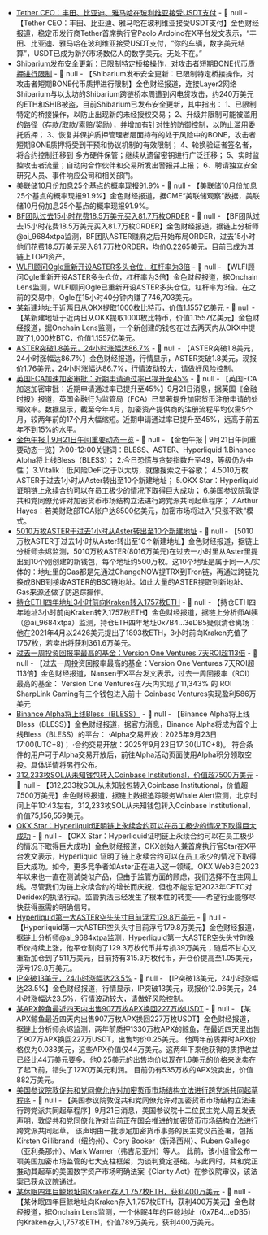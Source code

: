 - [Tether CEO：丰田、比亚迪、雅马哈在玻利维亚接受USDT支付](https://x.com/paoloardoino/status/1969647594084155637) - 📰 null - 【Tether CEO：丰田、比亚迪、雅马哈在玻利维亚接受USDT支付】金色财经报道，稳定币发行商Tether首席执行官Paolo Ardoino在X平台发文表示，“丰田、比亚迪、雅马哈在玻利维亚接受USDT支付，“你的车辆，数字美元结算”，USDT已成为新兴市场数亿人的数字美元。无处不在。”
- [Shibarium发布安全更新：已限制特定桥接操作，对攻击者短期BONE代币质押进行限制](https://blog.shib.io/shibarium-bridge-security-update/) - 📰 null - 【Shibarium发布安全更新：已限制特定桥接操作，对攻击者短期BONE代币质押进行限制】金色财经报道，连接Layer2网络Shibarium与以太坊的Shibarium跨链桥本周遭到闪电贷攻击，约240万美元的ETH和SHIB被盗，目前Shibarium已发布安全更新，其中指出： 
1、已限制特定的桥接操作，以防止出现新的未经授权交易； 
2、升级并限制可能被滥用的路径（存款/取款/索赔/奖励），并增加有针对性的防御控制，以防止滥用委托质押； 
3、恢复并保护质押管理者层面持有的处于风险中的BONE，攻击者短期BONE质押将受到干预和协议机制的有效限制； 
4、轮换验证者签名者，将合约控制迁移到 多方硬件保管；继续从遗留密钥进行广泛迁移； 
5、实时监控攻击者流量；自动向合作伙伴和交易所发出警报并上报； 
6、聘请独立安全研究人员、事件响应公司和相关部门。
- [美联储10月份加息25个基点的概率现报91.9%](https://www.cmegroup.com/cn-s/markets/interest-rates/cme-fedwatch-tool.html) - 📰 null - 【美联储10月份加息25个基点的概率现报91.9%】金色财经报道，据CME“美联储观察”数据，美联储10月份加息25个基点的概率现报91.9%。
- [BF团队过去15小时花费18.5万美元买入81.7万枚ORDER](https://x.com/ai_9684xtpa/status/1969639326347923617) - 📰 null - 【BF团队过去15小时花费18.5万美元买入81.7万枚ORDER】金色财经报道，据链上分析师@ai_9684xtpa监测，BF团队ASTER赚麻之后开始布局ORDER，过去15小时他们花费18.5万美元买入81.7万枚ORDER，均价0.2265美元，目前已成为其链上TOP1资产。
- [WLFI顾问Ogle重新开设ASTER多头仓位，杠杆率为3倍](https://x.com/OnchainLens/status/1969632926259429642) - 📰 null - 【WLFI顾问Ogle重新开设ASTER多头仓位，杠杆率为3倍】金色财经报道，据Onchain Lens监测，WLFI顾问Ogle已重新开设ASTER多头仓位，杠杆率为3倍。在之前的交易中，Ogle在15小时40分钟内赚了746,703美元。
- [某新建地址于近两日从OKX提取1000枚比特币，价值1.1557亿美元](https://x.com/OnchainLens/status/1969630308795629822) - 📰 null - 【某新建地址于近两日从OKX提取1000枚比特币，价值1.1557亿美元】金色财经报道，据Onchain Lens监测，一个新创建的钱包在过去两天内从OKX中提取了1,000枚BTC，价值1.1557亿美元。
- [ASTER突破1.8美元，24小时涨幅达86.7%](https://www.coingecko.com/zh/%E6%95%B0%E5%AD%97%E8%B4%A7%E5%B8%81/aster-2) - 📰 null - 【ASTER突破1.8美元，24小时涨幅达86.7%】金色财经报道，行情显示，ASTER突破1.8美元，现报价1.76美元，24小时涨幅达86.7%，行情波动较大，请做好风险控制。
- [英国FCA加速加密审批：近期申请通过率已提升至45%](https://www.ft.com/content/c146250f-9821-44f3-ad21-4a3edf843e65) - 📰 null - 【英国FCA加速加密审批：近期申请通过率已提升至45%】9月21日消息，据英国《金融时报》报道，英国金融行为监管局（FCA）已显著提升加密货币注册申请的处理效率。数据显示，截至今年4月，加密资产提供商的注册流程平均仅需5个月，较两年前的17个月大幅缩短。近期申请通过率已提升至45%，远高于前五年不到15%的水平。
- [金色午报 | 9月21日午间重要动态一览]() - 📰 null - 【金色午报 | 9月21日午间重要动态一览】7:00-12:00关键词：BLESS、ASTER、Hyperliquid 
1.Binance Alpha将上线Bless（BLESS）； 
2.今日恐慌与贪婪指数升至49，等级仍为中性； 
3.Vitalik：低风险DeFi之于以太坊，就像搜索之于谷歌； 
4.5010万枚ASTER于过去1小时从Aster转出至10个新建地址； 
5.OKX Star：Hyperliquid证明链上永续合约可以在员工极少的情况下取得巨大成功； 
6.美国参议院敦促共和党同僚允许对加密货币市场结构立法进行跨党派共同起草程序； 
7.Arthur Hayes：若美财政部TGA账户达8500亿美元，加密市场将进入“只涨不跌”模式。
- [5010万枚ASTER于过去1小时从Aster转出至10个新建地址](https://x.com/EmberCN/status/1969603913700819328) - 📰 null - 【5010万枚ASTER于过去1小时从Aster转出至10个新建地址】金色财经报道，据链上分析师余烬监测，5010万枚ASTER(8016万美元)在过去一小时里从Aster里提出到10个刚创建的新钱包，每个地址约500万枚。这10个地址是属于同一人/实体的：地址里的Gas都是先通过ChangeNOW提TRX到Tron链，再通过跨链兑换成BNB到接收ASTER的BSC链地址。如此大量的ASTER提取到新地址、Gas来源还做了防追踪操作。
- [持仓ETH四年地址3小时前向Kraken转入1757枚ETH](https://x.com/OnchainLens/status/1969604706277474344) - 📰 null - 【持仓ETH四年地址3小时前向Kraken转入1757枚ETH】金色财经报道，据链上分析师Ai姨（@ai_9684xtpa）监测，持仓ETH四年地址0x7B4...3eDB5疑似清仓离场：他在2021年4月以2426美元提出了1893枚ETH，3小时前向Kraken充值了1757枚，若卖出将获利361.6万美元。
- [过去一周投资回报率最高的基金：Version One Ventures 7天ROI超113倍](https://x.com/nansen_ai/status/1969596966876430829) - 📰 null - 【过去一周投资回报率最高的基金：Version One Ventures 7天ROI超113倍】金色财经报道，Nansen于X平台发文表示，过去一周回报率（ROI）最高的基金： 
Version One Ventures在7天内实现了11,343% 的 ROI 
SharpLink Gaming有三个钱包进入前十 
Coinbase Ventures实现盈利586万美元
- [Binance Alpha将上线Bless（BLESS）](https://x.com/binancezh/status/1969597458734071927) - 📰 null - 【Binance Alpha将上线Bless（BLESS）】金色财经报道，据官方消息，Binance Alpha将成为首个上线Bless（BLESS）的平台： 
·Alpha交易开放：2025年9月23日17:00(UTC+8)； 
·合约交易开放：2025年9月23日17:30(UTC+8)。 
符合条件的用户可于Alpha交易开放后，前往Alpha活动页面使用Alpha积分领取空投。具体详情将另行公布。
- [312,233枚SOL从未知钱包转入Coinbase Institutional，价值超7500万美元](https://x.com/whale_alert/status/1969593383187329194) - 📰 null - 【312,233枚SOL从未知钱包转入Coinbase Institutional，价值超7500万美元】金色财经报道，据链上数据追踪服务Whale Alert监测，北京时间上午10:43左右，312,233枚SOL从未知钱包转入Coinbase Institutional，价值75,156,559美元。
- [OKX Star：Hyperliquid证明链上永续合约可以在员工极少的情况下取得巨大成功](https://x.com/star_okx/status/1969591434652369351) - 📰 null - 【OKX Star：Hyperliquid证明链上永续合约可以在员工极少的情况下取得巨大成功】金色财经报道，OKX创始人兼首席执行官Star在X平台发文表示，Hyperliquid 证明了链上永续合约可以在员工极少的情况下取得巨大成功。如今，更多竞争者如Aster正在进入这一领域。OKX Web3自2023年以来也一直在测试类似产品，但由于监管方面的顾虑，我们选择不在主网上线。尽管我们为链上永续合约的增长而庆祝，但也不能忘记2023年CFTC对Deridex的执法行动。监管执法已经发生了根本性的转变——希望行业能够尽快获得亟需的明确信号。
- [Hyperliquid第一大ASTER空头头寸目前浮亏179.8万美元](https://x.com/ai_9684xtpa/status/1969584516970041446) - 📰 null - 【Hyperliquid第一大ASTER空头头寸目前浮亏179.8万美元】金色财经报道，据链上分析师@ai_9684xtpa监测，Hyperliquid第一大ASTER空头头寸昨晚币价持续上涨，他平仓割肉了129.3万枚代币并亏损39万美元；随后不甘心又重新加仓到了511万美元，目前持有315.3万枚代币，开仓价提高至1.05美元，浮亏179.8万美元。
- [IP突破13美元，24小时涨幅达23.5%](https://www.coingecko.com/zh/%E6%95%B0%E5%AD%97%E8%B4%A7%E5%B8%81/story) - 📰 null - 【IP突破13美元，24小时涨幅达23.5%】金色财经报道，行情显示，IP突破13美元，现报价12.96美元，24小时涨幅达23.5%，行情波动较大，请做好风险控制。
- [某APX鲸鱼最近四天内出售907万枚APX换回227万枚USDT](https://x.com/EmberCN/status/1969577436842246208) - 📰 null - 【某APX鲸鱼最近四天内出售907万枚APX换回227万枚USDT】金色财经报道，据链上分析师余烬监测，两年前质押1330万枚APX的鲸鱼，在最近四天里出售了907万APX换回227万USDT，出售均价0.25美元。 
他两年前质押时APX价格仅为0.033美元，这些APX价值仅44万美元。这两年下来他获得的质押收益已经比44万美元要多。他0.25美元的出售均价以现在1.6美元的价格来说卖在了起飞前，错失了1270万美元利润。 
目前仍有535万枚的APX没卖出，价值882万美元。
- [美国参议院敦促共和党同僚允许对加密货币市场结构立法进行跨党派共同起草程序]() - 📰 null - 【美国参议院敦促共和党同僚允许对加密货币市场结构立法进行跨党派共同起草程序】9月21日消息，美国参议院十二位民主党人周五发表声明，敦促共和党同僚允许对当前正在国会推进的加密货币市场结构立法进行跨党派共同起草。 
该声明由一批涉足加密货币事务的民主党议员签署，包括Kirsten Gillibrand（纽约州）、Cory Booker（新泽西州）、Ruben Gallego（亚利桑那州）、Mark Warner（弗吉尼亚州）等人。 
此前，该小组曾公布一项美国加密市场监管的七大支柱框架，为谈判奠定基础。与此同时，共和党正推动其起草的美国数字资产市场明确法案《Clarity Act》在参议院审议，该法案已获众议院通过。
- [某休眠四年巨鲸地址向Kraken存入1,757枚ETH，获利400万美元](https://x.com/OnchainLens/status/1969571506490654856) - 📰 null - 【某休眠四年巨鲸地址向Kraken存入1,757枚ETH，获利400万美元】金色财经报道，据Onchain Lens监测，一个休眠4年的巨鲸地址（0x7B4...eDB5）向Kraken存入1,757枚ETH，价值789万美元，获利400万美元。
